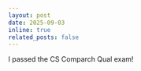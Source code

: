 ```yaml
---
layout: post
date: 2025-09-03
inline: true
related_posts: false
---
```


I passed the CS Comparch Qual exam!
